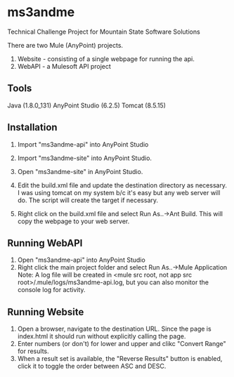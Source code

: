 # ms3andme
Technical Challenge Project for Mountain State Software Solutions

There are two Mule (AnyPoint) projects. 
  1) Website - consisting of a single webpage for running the api. 
  2) WebAPI - a Mulesoft API project 

Tools
--------------------------------
Java (1.8.0_131)
AnyPoint Studio (6.2.5)
Tomcat (8.5.15)


Installation
--------------------------------
1) Import "ms3andme-api" into AnyPoint Studio
2) Import "ms3andme-site" into AnyPoint Studio.

3) Open "ms3andme-site" in AnyPoint Studio.
4) Edit the build.xml file and update the destination directory as necessary. I was using tomcat on my system b/c it's easy but any web server will do. The script will create the target if necessary.
5) Right click on the build.xml file and select Run As..->Ant Build. This will copy the webpage to your web server.


Running WebAPI
--------------------------------
1) Open "ms3andme-api" into AnyPoint Studio
2) Right click the main project folder and select Run As..->Mule Application
    Note: A log file will be created in <mule src root, not app src root>/.mule/logs/ms3andme-api.log, but you can also monitor the console log for activity.
    

Running Website
--------------------------------
1) Open a browser, navigate to the destination URL. Since the page is index.html it should run without explicitly calling the page.
2) Enter numbers (or don't) for lower and upper and clikc "Convert Range" for results.
3) When a result set is available, the "Reverse Results" button is enabled, click it to toggle the order between ASC and DESC.
